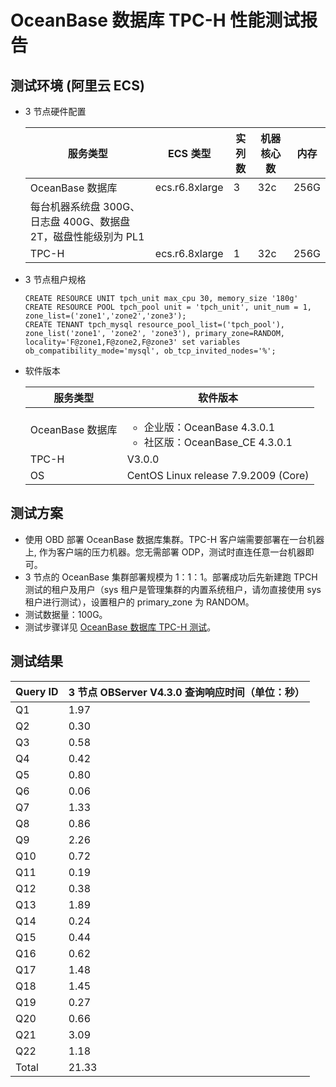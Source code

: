 # OceanBase 数据库 TPC-H 性能测试报告

## 测试环境 (阿里云 ECS)

- 3 节点硬件配置

  |服务类型|ECS 类型|实列数|机器核心数|内存|
  |---|---|---|---|---|
  | OceanBase 数据库 | ecs.r6.8xlarge | 3 | 32c | 256G
  每台机器系统盘 300G、日志盘 400G、数据盘 2T，磁盘性能级别为 PL1 |
  | TPC-H | ecs.r6.8xlarge | 1 | 32c | 256G |

- 3 节点租户规格

  ```
  CREATE RESOURCE UNIT tpch_unit max_cpu 30, memory_size '180g'
  CREATE RESOURCE POOL tpch_pool unit = 'tpch_unit', unit_num = 1, zone_list=('zone1','zone2','zone3');
  CREATE TENANT tpch_mysql resource_pool_list=('tpch_pool'),  zone_list('zone1', 'zone2', 'zone3'), primary_zone=RANDOM, locality='F@zone1,F@zone2,F@zone3' set variables ob_compatibility_mode='mysql', ob_tcp_invited_nodes='%';
  ```

- 软件版本

  |服务类型|软件版本|
  |---|---|
  | OceanBase 数据库  | <ul><li>企业版：OceanBase 4.3.0.1</li><li>社区版：OceanBase_CE 4.3.0.1</li></ul>|
  | TPC-H | V3.0.0 |
  | OS | CentOS Linux release 7.9.2009 (Core) |

## 测试方案

- 使用 OBD 部署 OceanBase 数据库集群。TPC-H 客户端需要部署在一台机器上, 作为客户端的压力机器。您无需部署 ODP，测试时直连任意一台机器即可。
- 3 节点的 OceanBase 集群部署规模为 1：1：1。部署成功后先新建跑 TPCH 测试的租户及用户（sys 租户是管理集群的内置系统租户，请勿直接使用 sys 租户进行测试），设置租户的 primary_zone 为 RANDOM。
- 测试数据量：100G。
- 测试步骤详见 [OceanBase 数据库 TPC-H 测试](../750.obap-performance-test/10.obap-tpc-h-test.md)。

## 测试结果

|**Query ID**|**3 节点 OBServer V4.3.0 查询响应时间（单位：秒）**|
|---|---|
| Q1 | 1.97 |
| Q2 | 0.30 |
| Q3 | 0.58 |
| Q4 | 0.42 |
| Q5 | 0.80 |
| Q6 | 0.06 |
| Q7 | 1.33 |
| Q8 | 0.86 |
| Q9 | 2.26 |
| Q10 | 0.72 |
| Q11 | 0.19 |
| Q12 | 0.38 |
| Q13 | 1.89 |
| Q14 | 0.24 |
| Q15 | 0.44 |
| Q16 | 0.62 |
| Q17 | 1.48 |
| Q18 | 1.45 |
| Q19 | 0.27 |
| Q20 | 0.66 |
| Q21 | 3.09 |
| Q22 | 1.18 |
| Total | 21.33 |